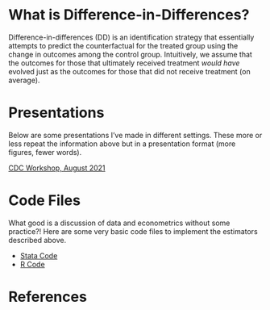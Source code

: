 What is Difference-in-Differences?
==================================

Difference-in-differences (DD) is an identification strategy that
essentially attempts to predict the counterfactual for the treated group
using the change in outcomes among the control group. Intuitively, we
assume that the outcomes for those that ultimately received treatment
*would have* evolved just as the outcomes for those that did not receive
treatment (on average).

Presentations
=============

Below are some presentations I’ve made in different settings. These more
or less repeat the information above but in a presentation format (more
figures, fewer words).

<a href="https://imccart.github.io/empirical-methods/panel-data/slides/did-cdc202108.html">CDC
Workshop, August 2021</a>

Code Files
==========

What good is a discussion of data and econometrics without some
practice?! Here are some very basic code files to implement the
estimators described above.

-   [Stata Code](code/Stata-did.do)
-   [R Code](code/R-did.R)

References
==========
